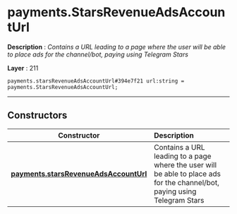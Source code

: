 # payments.StarsRevenueAdsAccountUrl

**Description** : *Contains a URL leading to a page where the user will be able to place ads for the channel/bot, paying using Telegram Stars*

**Layer** : 211

```tl
payments.starsRevenueAdsAccountUrl#394e7f21 url:string = payments.StarsRevenueAdsAccountUrl;
```

---

## Constructors

| Constructor | Description |
| :---: | :--- |
| [**payments.starsRevenueAdsAccountUrl**](constructor/payments.starsRevenueAdsAccountUrl) | Contains a URL leading to a page where the user will be able to place ads for the channel/bot, paying using Telegram Stars |